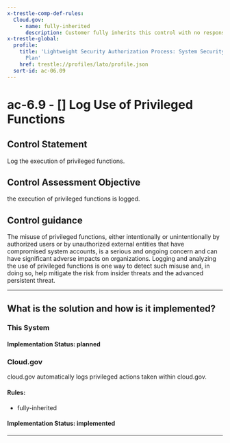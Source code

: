 ```yaml
---
x-trestle-comp-def-rules:
  Cloud.gov:
    - name: fully-inherited
      description: Customer fully inherits this control with no responsibility
x-trestle-global:
  profile:
    title: 'Lightweight Security Authorization Process: System Security and Privacy
      Plan'
    href: trestle://profiles/lato/profile.json
  sort-id: ac-06.09
---
```


# ac-6.9 - \[\] Log Use of Privileged Functions

## Control Statement

Log the execution of privileged functions.

## Control Assessment Objective

the execution of privileged functions is logged.

## Control guidance

The misuse of privileged functions, either intentionally or unintentionally by authorized users or by unauthorized external entities that have compromised system accounts, is a serious and ongoing concern and can have significant adverse impacts on organizations. Logging and analyzing the use of privileged functions is one way to detect such misuse and, in doing so, help mitigate the risk from insider threats and the advanced persistent threat.

______________________________________________________________________

## What is the solution and how is it implemented?

<!-- For implementation status enter one of: implemented, partial, planned, alternative, not-applicable -->

<!-- Note that the list of rules under ### Rules: is read-only and changes will not be captured after assembly to JSON -->

### This System

<!-- Add implementation prose for the main This System component for control: ac-6.9 -->

#### Implementation Status: planned

### Cloud.gov

cloud.gov automatically logs privileged actions taken within cloud.gov.

#### Rules:

  - fully-inherited

#### Implementation Status: implemented

______________________________________________________________________

